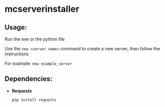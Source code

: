 # mcserverinstaller
## Usage:
Run the exe or the python file

Use the `new <server name>` command to create a new server, then follow the instructions

For example:
```new example_server```

## Dependencies:
- **Requests**
  ```
  pip install requests
  ```
